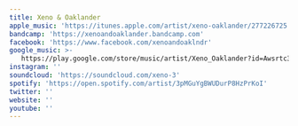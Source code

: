 ```yaml
---
title: Xeno & Oaklander
apple_music: 'https://itunes.apple.com/artist/xeno-oaklander/277226725'
bandcamp: 'https://xenoandoaklander.bandcamp.com'
facebook: 'https://www.facebook.com/xenoandoaklndr'
google_music: >-
   https://play.google.com/store/music/artist/Xeno_Oaklander?id=Awsrtc3yixmpzg4ehkfpcjavn3y
instagram: ''
soundcloud: 'https://soundcloud.com/xeno-3'
spotify: 'https://open.spotify.com/artist/3pMGuYgBWUDurP8HzPrKoI'
twitter: ''
website: ''
youtube: ''
---
```

